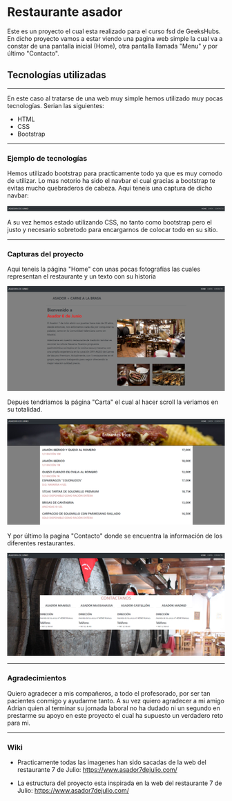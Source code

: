# Restaurante asador

Este es un proyecto el cual esta realizado para el curso fsd de GeeksHubs. En dicho proyecto vamos a estar viendo una pagina web simple la cual va a constar de una pantalla inicial (Home), otra pantalla llamada "Menu" y por último "Contacto".

## Tecnologías utilizadas
---

En este caso al tratarse de una web muy simple hemos utilizado muy pocas tecnologías. Serian las siguientes: 

* HTML 
* CSS
* Bootstrap
---

### Ejemplo de tecnologías 

Hemos utilizado bootstrap para practicamente todo ya que es muy comodo de utilizar. Lo mas notorio ha sido el navbar el cual gracias a bootstrap te evitas mucho quebraderos de cabeza. Aqui teneis una captura de dicho navbar:

![Alt text](assets/navbar.png)

A su vez hemos estado utilizando CSS, no tanto como bootstrap pero el justo y necesario sobretodo para encargarnos de colocar todo en su sitio.

---

### Capturas del proyecto

Aqui teneis la página "Home" con unas pocas fotografias las cuales representan el restaurante y un texto con su historia 


![Alt text](assets/ejemplo%20home.png)

Depues tendriamos la página "Carta" el cual al hacer scroll la veriamos en su totalidad. 

![Alt text](assets/ejemplo%20carta.png)

Y por último la pagina "Contacto" donde se encuentra la información de los diferentes restaurantes.

![Alt text](assets/ejemplo%20contacto.png)

---

### Agradecimientos

Quiero agradecer a mis compañeros, a todo el profesorado, por ser tan pacientes conmigo y ayudarme tanto. A su vez quiero agradecer a mi amigo Adrian quien al terminar su jornada laboral no ha dudado ni un segundo en prestarme su apoyo en este proyecto el cual ha supuesto un verdadero reto para mi.

--- 

### Wiki

* Practicamente todas las imagenes han sido sacadas de la web del restaurante 7 de Julio: https://www.asador7dejulio.com/

* La estructura del proyecto esta inspirada en la web del restaurante 7 de Julio: https://www.asador7dejulio.com/